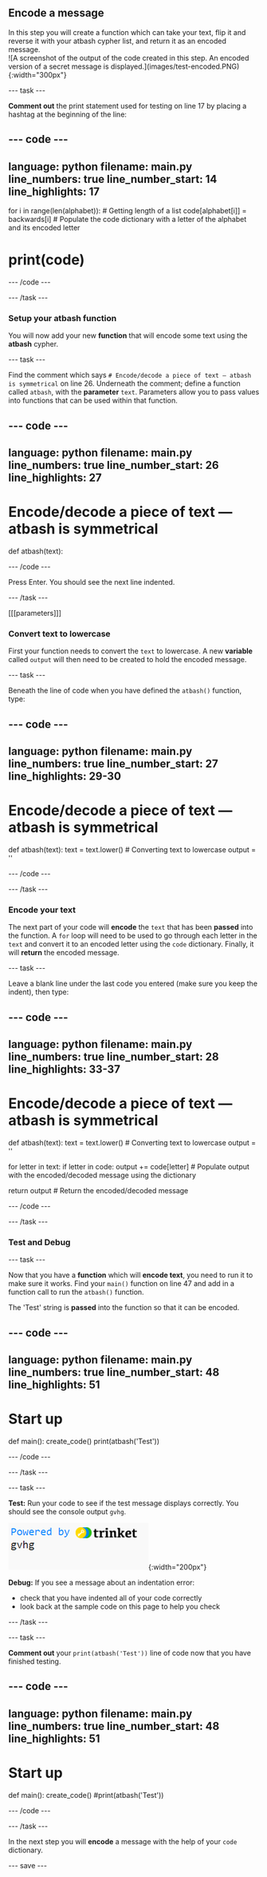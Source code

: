 ## Encode a message

<div style="display: flex; flex-wrap: wrap">
<div style="flex-basis: 200px; flex-grow: 1; margin-right: 15px;">
In this step you will create a function which can take your text, flip it and reverse it with your atbash cypher list, and return it as an encoded message. 
</div>
<div>
![A screenshot of the output of the code created in this step. An encoded version of a secret message is displayed.](images/test-encoded.PNG){:width="300px"}
</div>
</div>

--- task ---
 
**Comment out** the print statement used for testing on line 17 by placing a hashtag at the beginning of the line:

--- code ---
---
language: python
filename: main.py
line_numbers: true
line_number_start: 14
line_highlights: 17
---
  for i in range(len(alphabet)): # Getting length of a list
    code[alphabet[i]] = backwards[i] # Populate the code dictionary with a letter of the alphabet and its encoded letter
  
#  print(code)
--- /code ---
 
--- /task ---

### Setup your atbash function

You will now add your new **function** that will encode some text using the **atbash** cypher.

--- task ---

Find the comment which says `# Encode/decode a piece of text — atbash is symmetrical` on line 26. Underneath the comment; define a function called `atbash`, with the **parameter** `text`. Parameters allow you to pass values into functions that can be used within that function.

--- code ---
---
language: python
filename: main.py
line_numbers: true
line_number_start: 26 
line_highlights: 27
---
# Encode/decode a piece of text — atbash is symmetrical
def atbash(text):

--- /code ---

Press Enter. You should see the next line indented. 

--- /task ---

[[[parameters]]]

### Convert text to lowercase 

First your function needs to convert the `text` to lowercase. A new **variable** called `output` will then need to be created to hold the encoded message.

--- task ---

 Beneath the line of code when you have defined the `atbash()` function, type: 

--- code ---
---
language: python
filename: main.py
line_numbers: true
line_number_start: 27 
line_highlights: 29-30
---
# Encode/decode a piece of text — atbash is symmetrical
def atbash(text):
  text = text.lower() # Converting text to lowercase
  output = ''

--- /code ---

--- /task ---

### Encode your text

The next part of your code will **encode** the `text` that has been **passed** into the function. A `for` loop will need to be used to go through each letter in the `text` and convert it to an encoded letter using the `code` dictionary. Finally, it will **return** the encoded message.   

--- task ---

Leave a blank line under the last code you entered (make sure you keep the indent), then type:

--- code ---
---
language: python
filename: main.py
line_numbers: true
line_number_start: 28
line_highlights: 33-37
---
# Encode/decode a piece of text — atbash is symmetrical
def atbash(text):
  text = text.lower() # Converting text to lowercase
  output = ''
  
  for letter in text: 
    if letter in code: 
      output += code[letter] # Populate output with the encoded/decoded message using the dictionary
  
  return output # Return the encoded/decoded message

--- /code ---

--- /task ---

### Test and Debug

--- task ---

Now that you have a **function** which will **encode text**, you need to run it to make sure it works. Find your `main()` function on line 47 and add in a function call to run the `atbash()` function. 

The 'Test' string is **passed** into the function so that it can be encoded. 

--- code ---
---
language: python
filename: main.py
line_numbers: true
line_number_start: 48
line_highlights: 51
---
# Start up
def main():
  create_code()
  print(atbash('Test'))

--- /code ---

--- /task ---

--- task ---

**Test:** Run your code to see if the test message displays correctly. You should see the console output `gvhg`.

![A screenshot of the output of the encoded text which is created in this step.](images/test-encoded.PNG){:width="200px"}

**Debug:** If you see a message about an indentation error:
- check that you have indented all of your code correctly
- look back at the sample code on this page to help you check

--- /task ---

--- task ---

**Comment out** your `print(atbash('Test'))` line of code now that you have finished testing. 

--- code ---
---
language: python
filename: main.py
line_numbers: true
line_number_start: 48
line_highlights: 51
---
# Start up
def main():
  create_code()
  #print(atbash('Test'))

--- /code ---

--- /task ---

In the next step you will **encode** a message with the help of your `code` dictionary. 

--- save ---